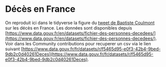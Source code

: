 # Décès en France

On reproduit ici dans le tidyverse la figure du [tweet de Baptiste Coulmont](https://twitter.com/coulmont/status/1206549946176098304?s=19) sur les décès en France. Les données sont disponibles depuis [https://www.data.gouv.fr/en/datasets/fichier-des-personnes-decedees/](https://www.data.gouv.fr/en/datasets/fichier-des-personnes-decedees/). Voir dans les Community contributions pour recuperer un csv via le lien suivant [https://www.data.gouv.fr/fr/datasets/r/f5465d95-e0f3-42b4-9bed-9db2c0d40261Deces](https://www.data.gouv.fr/fr/datasets/r/f5465d95-e0f3-42b4-9bed-9db2c0d40261Deces). 
